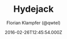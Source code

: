 ---
title: Hydejack
github: 'https://github.com/qwtel/hydejack'
demo: 'https://qwtel.com/hydejack/'
author: Florian Klampfer (@qwtel)
ssg:
  - Jekyll
cms:
  - No Cms
date: 2016-02-26T12:45:54.000Z
github_branch: master
description: '''Best Jekyll Theme by a Mile'''
stale: false
---